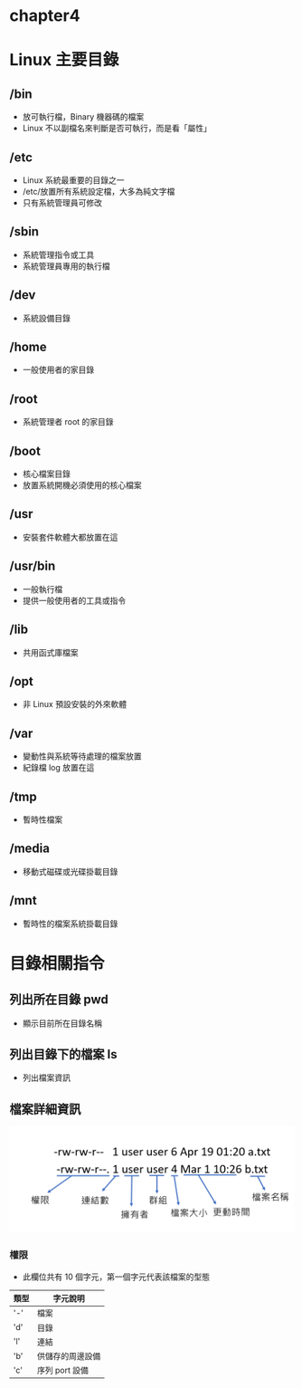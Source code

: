 # chapter4

# Linux 主要目錄
## /bin
* 放可執行檔，Binary 機器碼的檔案
* Linux 不以副檔名來判斷是否可執行，而是看「屬性」
## /etc
* Linux 系統最重要的目錄之一
* /etc/放置所有系統設定檔，大多為純文字檔
* 只有系統管理員可修改
## /sbin
* 系統管理指令或工具
* 系統管理員專用的執行檔
## /dev
* 系統設備目錄
## /home
* 一般使用者的家目錄
## /root
* 系統管理者 root 的家目錄
## /boot
* 核心檔案目錄
* 放置系統開機必須使用的核心檔案
## /usr
* 安裝套件軟體大都放置在這
## /usr/bin
* 一般執行檔
* 提供一般使用者的工具或指令
## /lib
* 共用函式庫檔案
## /opt
* 非 Linux 預設安裝的外來軟體
## /var
* 變動性與系統等待處理的檔案放置
* 紀錄檔 log 放置在這
## /tmp
* 暫時性檔案
## /media
* 移動式磁碟或光碟掛載目錄
## /mnt
* 暫時性的檔案系統掛載目錄

# 目錄相關指令
## 列出所在目錄 pwd
* 顯示目前所在目錄名稱
## 列出目錄下的檔案 ls
* 列出檔案資訊
## 檔案詳細資訊


![](https://github.com/yucing/linux/blob/main/picture/file.png)

### 權限
* 此欄位共有 10 個字元，第一個字元代表該檔案的型態

類型 | 字元說明
---- | -------
'-' | 檔案
'd' | 目錄
'l' | 連結
'b' | 供儲存的周邊設備
'c' | 序列 port 設備